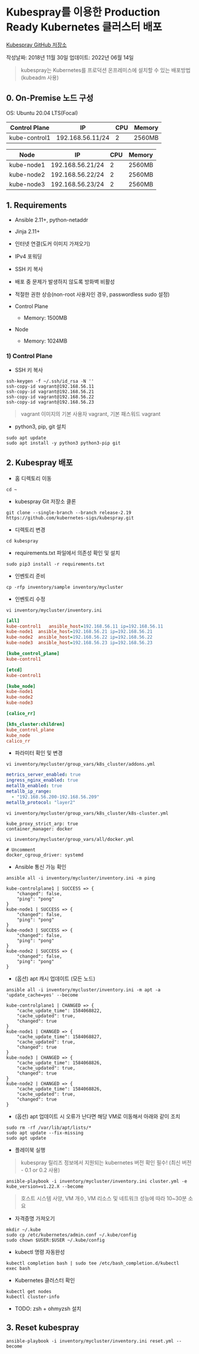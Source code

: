 # Kubespray를 이용한 Production Ready Kubernetes 클러스터 배포

[Kubespray GitHub 저장소](https://github.com/kubernetes-sigs/kubespray)

작성날짜: 2018년 11월 30일
업데이트: 2022년 06월 14일

> kubespray는 Kubernetes를 프로덕션 온프레미스에 설치할 수 있는 배포방법 (kubeadm 사용)

## 0. On-Premise 노드 구성

OS: Ubuntu 20.04 LTS(Focal)

| Control Plane      | IP               | CPU | Memory |
|--------------------|------------------|-----|--------|
| kube-control1 | 192.168.56.11/24 | 2   | 2560MB |

| Node               | IP               | CPU | Memory |
|--------------------|------------------|-----|--------|
| kube-node1         | 192.168.56.21/24 | 2   | 2560MB |
| kube-node2         | 192.168.56.22/24 | 2   | 2560MB |
| kube-node3         | 192.168.56.23/24 | 2   | 2560MB |

## 1. Requirements

* Ansible 2.11+, python-netaddr
* Jinja 2.11+
* 인터넷 연결(도커 이미지 가져오기)
* IPv4 포워딩
* SSH 키 복사
* 배포 중 문제가 발생하지 않도록 방화벽 비활성
* 적절한 권한 상승(non-root 사용자인 경우, passwordless sudo 설정)

* Control Plane
	* Memory: 1500MB
* Node
	* Memory: 1024MB

### 1) Control Plane
* SSH 키 복사
```
ssh-keygen -f ~/.ssh/id_rsa -N ''
ssh-copy-id vagrant@192.168.56.11
ssh-copy-id vagrant@192.168.56.21
ssh-copy-id vagrant@192.168.56.22
ssh-copy-id vagrant@192.168.56.23
```

> vagrant 이미지의 기본 사용자 vagrant, 기본 패스워드 vagrant 

* python3, pip, git 설치
```
sudo apt update  
sudo apt install -y python3 python3-pip git
```

## 2. Kubespray 배포

* 홈 디렉토리 이동
```
cd ~
```

* kubespray Git 저장소 클론
```
git clone --single-branch --branch release-2.19 https://github.com/kubernetes-sigs/kubespray.git  
```

* 디렉토리 변경
```
cd kubespray
```

* requirements.txt 파일에서 의존성 확인 및 설치
```
sudo pip3 install -r requirements.txt  
```

* 인벤토리 준비
```
cp -rfp inventory/sample inventory/mycluster
```

* 인벤토리 수정
```
vi inventory/mycluster/inventory.ini
```

```ini
[all]  
kube-control1	ansible_host=192.168.56.11 ip=192.168.56.11
kube-node1	ansible_host=192.168.56.21 ip=192.168.56.21
kube-node2	ansible_host=192.168.56.22 ip=192.168.56.22
kube-node3	ansible_host=192.168.56.23 ip=192.168.56.23

[kube_control_plane]  
kube-control1 

[etcd]  
kube-control1  

[kube_node]  
kube-node1  
kube-node2
kube-node3  

[calico_rr]  

[k8s_cluster:children]  
kube_control_plane  
kube_node  
calico_rr
```

* 파라미터 확인 및 변경
```
vi inventory/mycluster/group_vars/k8s_cluster/addons.yml
```

```yaml
metrics_server_enabled: true
ingress_nginx_enabled: true
metallb_enabled: true
metallb_ip_range:
  - "192.168.56.200-192.168.56.209"
metallb_protocol: "layer2"
```

```
vi inventory/mycluster/group_vars/k8s_cluster/k8s-cluster.yml
```

```
kube_proxy_strict_arp: true
container_manager: docker
```

```
vi inventory/mycluster/group_vars/all/docker.yml
```

```
# Uncomment
docker_cgroup_driver: systemd
```

* Ansible 통신 가능 확인
```
ansible all -i inventory/mycluster/inventory.ini -m ping

kube-controlplane1 | SUCCESS => {
    "changed": false,
    "ping": "pong"
}
kube-node1 | SUCCESS => {
    "changed": false,
    "ping": "pong"
}
kube-node3 | SUCCESS => {
    "changed": false,
    "ping": "pong"
}
kube-node2 | SUCCESS => {
    "changed": false,
    "ping": "pong"
}
```

* (옵션) apt 캐시 업데이트 (모든 노드)
```
ansible all -i inventory/mycluster/inventory.ini -m apt -a 'update_cache=yes' --become

kube-controlplane1 | CHANGED => {
    "cache_update_time": 1584068822,
    "cache_updated": true,
    "changed": true
}
kube-node1 | CHANGED => {
    "cache_update_time": 1584068827,
    "cache_updated": true,
    "changed": true
}
kube-node3 | CHANGED => {
    "cache_update_time": 1584068826,
    "cache_updated": true,
    "changed": true
}
kube-node2 | CHANGED => {
    "cache_update_time": 1584068826,
    "cache_updated": true,
    "changed": true
}
```

* (옵션) apt 업데이트 시 오류가 난다면 해당 VM로 이동해서 아래와 같이 조치
```
sudo rm -rf /var/lib/apt/lists/*
sudo apt update --fix-missing
sudo apt update
```

* 플레이북 실행
> kubespray 릴리즈 정보에서 지원되는 kubernetes 버전 확인 필수! (최신 버전 - 0.1 or 0.2 사용)
```
ansible-playbook -i inventory/mycluster/inventory.ini cluster.yml -e kube_version=v1.22.X --become
```

> 호스트 시스템 사양, VM 개수, VM 리소스 및 네트워크 성능에 따라 10~30분 소요

* 자격증명 가져오기
```
mkdir ~/.kube
sudo cp /etc/kubernetes/admin.conf ~/.kube/config
sudo chown $USER:$USER ~/.kube/config
```

* kubectl 명령 자동완성
```
kubectl completion bash | sudo tee /etc/bash_completion.d/kubectl
exec bash
```

* Kubernetes 클러스터 확인
```
kubectl get nodes
kubectl cluster-info
```

* TODO: zsh + ohmyzsh 설치

## 3. Reset kubespray
```
ansible-playbook -i inventory/mycluster/inventory.ini reset.yml --become
```
